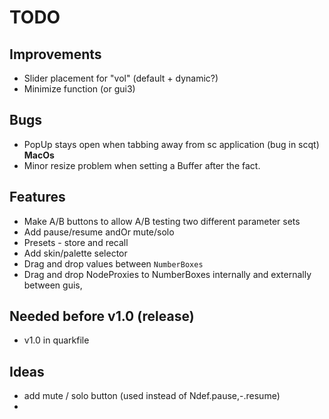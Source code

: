 # TODO

## Improvements
- Slider placement for "vol" (default + dynamic?)
- Minimize function (or gui3)

## Bugs
- PopUp stays open when tabbing away from sc application (bug in scqt) **MacOs**
- Minor resize problem when setting a Buffer after the fact.

## Features 
- Make A/B buttons to allow A/B testing two different parameter sets
- Add pause/resume andOr mute/solo
- Presets - store and recall
- Add skin/palette selector
- Drag and drop values between `NumberBoxes`
- Drag and drop NodeProxies to NumberBoxes internally and externally between guis,

## Needed before v1.0 (release)
- v1.0 in quarkfile

## Ideas
- add mute / solo button (used instead of Ndef.pause,-.resume)
- 
